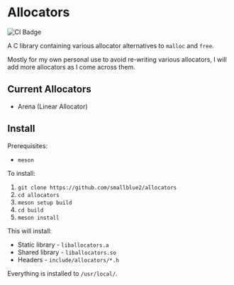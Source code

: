 # Allocators

![CI Badge](https://github.com/smallblue2/allocators/actions/workflows/ci.yml/badge.svg)

A C library containing various allocator alternatives to `malloc` and `free`.

Mostly for my own personal use to avoid re-writing various allocators, I will add more allocators as I come across them.

## Current Allocators

 - Arena (Linear Allocator)

## Install

Prerequisites:

 - `meson`

To install:

1. `git clone https://github.com/smallblue2/allocators`
2. `cd allocators`
3. `meson setup build`
4. `cd build`
5. `meson install`

This will install:

 - Static library - `liballocators.a`
 - Shared library - `liballocators.so`
 - Headers - `include/allocators/*.h`

Everything is installed to `/usr/local/`.

